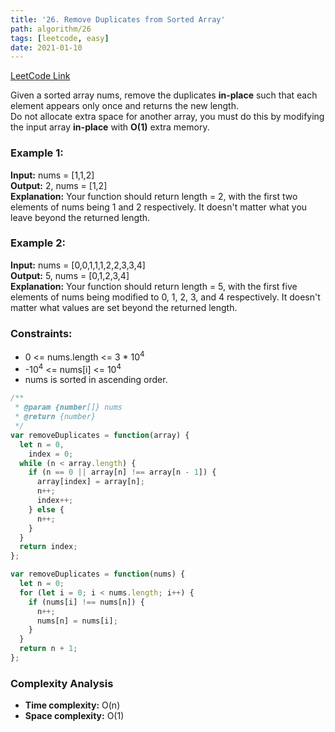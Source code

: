 ```yaml
---
title: '26. Remove Duplicates from Sorted Array'
path: algorithm/26
tags: [leetcode, easy]
date: 2021-01-10
---
```


[LeetCode Link](https://leetcode.com/problems/remove-duplicates-from-sorted-array/)

Given a sorted array nums, remove the duplicates **in-place** such that each element appears only once and returns the new length.  
Do not allocate extra space for another array, you must do this by modifying the input array **in-place** with **O(1)** extra memory.

### Example 1:

**Input:** nums = [1,1,2]  
**Output:** 2, nums = [1,2]  
**Explanation:** Your function should return length = 2, with the first two elements of nums being 1 and 2 respectively. It doesn't matter what you leave beyond the returned length.

### Example 2:

**Input:** nums = [0,0,1,1,1,2,2,3,3,4]  
**Output:** 5, nums = [0,1,2,3,4]  
**Explanation:** Your function should return length = 5, with the first five elements of nums being modified to 0, 1, 2, 3, and 4 respectively. It doesn't matter what values are set beyond the returned length.

### Constraints:

- 0 <= nums.length <= 3 \* 10<sup>4</sup>
- -10<sup>4</sup> <= nums[i] <= 10<sup>4</sup>
- nums is sorted in ascending order.

```javascript
/**
 * @param {number[]} nums
 * @return {number}
 */
var removeDuplicates = function(array) {
  let n = 0,
    index = 0;
  while (n < array.length) {
    if (n == 0 || array[n] !== array[n - 1]) {
      array[index] = array[n];
      n++;
      index++;
    } else {
      n++;
    }
  }
  return index;
};
```

```javascript
var removeDuplicates = function(nums) {
  let n = 0;
  for (let i = 0; i < nums.length; i++) {
    if (nums[i] !== nums[n]) {
      n++;
      nums[n] = nums[i];
    }
  }
  return n + 1;
};
```

### Complexity Analysis

- **Time complexity:** O(n)
- **Space complexity:** O(1)
